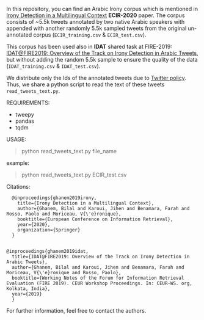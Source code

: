 In this repository, you can find an Arabic Irony corpus which is mentioned in [Irony Detection in a Multilingual Context](https://www.google.com) **ECIR-2020** paper.
The corpus consists of ~5.5k tweets annotated by two native Arabic speakers with appended with another randomly 5.5k sampled tweets from the original un-annotated corpus (`ECIR_training.csv` & `ECIR_test.csv`).

This corpus has been used also in **IDAT** shared task at FIRE-2019: [IDAT@FIRE2019: Overview of the Track on Irony Detection in Arabic Tweets](http://ceur-ws.org/Vol-2517/T4-1.pdf), but without adding the random 5.5k sample to ensure the quality of the data (`IDAT_training.csv` & `IDAT_test.csv`).


We distribute only the Ids of the annotated tweets due to [Twitter policy](https://developer.twitter.com/en/developer-terms/agreement-and-policy). Thus, we share a python script to read the text of these tweets `read_tweets_text.py`.

REQUIREMENTS:
- tweepy
- pandas 
- tqdm

USAGE:
> python read_tweets_text.py file_name

example:
> python read_tweets_text.py ECIR_test.csv

Citations:

      @inproceedings{ghanem2019irony,
        title={Irony Detection in a Multilingual Context},
        author={Ghanem, Bilal and Karoui, Jihen and Benamara, Farah and Rosso, Paolo and Moriceau, V{\'e}ronique},
        booktitle={European Conference on Information Retrieval},
        year={2020},
        organization={Springer}
      }


    @inproceedings{ghanem2019idat,
      title={IDAT@FIRE2019: Overview of the Track on Irony Detection in Arabic Tweets},
      author={Ghanem, Bilal and Karoui, Jihen and Benamara, Farah and Moriceau, V{\'e}ronique and Rosso, Paolo},
      booktitle={Working Notes of the Forum for Information Retrieval Evaluation (FIRE 2019). CEUR Workshop Proceedings. In: CEUR-WS. org, Kolkata, India},
      year={2019}
      }


For further information, feel free to contact the authors.
